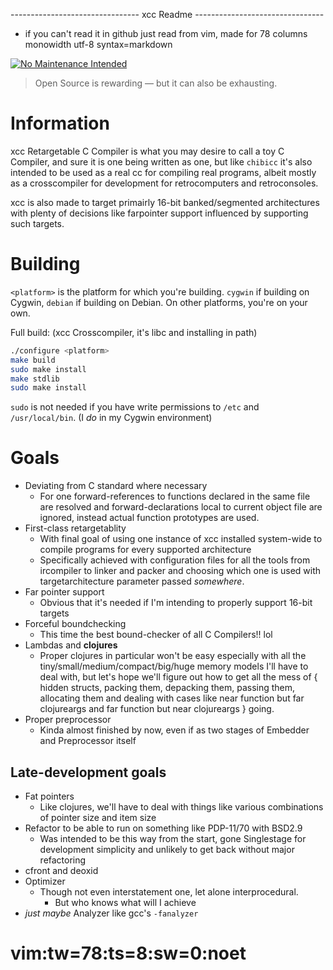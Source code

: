  -------------------------------- xcc Readme --------------------------------
- if you can't read it in github just read from vim, made for 78 columns 
  monowidth utf-8 syntax=markdown

[![No Maintenance Intended](http://unmaintained.tech/badge.svg)](http://unmaintained.tech/)
> Open Source is rewarding — but it can also be exhausting.

# Information

xcc Retargetable C Compiler is what you may desire to call a toy C Compiler,
and sure it is one being written as one, but like `chibicc` it's also intended
to be used as a real cc for compiling real programs, albeit mostly as a
crosscompiler for development for retrocomputers and retroconsoles.

xcc is also made to target primairly 16-bit banked/segmented architectures 
with plenty of decisions like farpointer support influenced by supporting such
targets.

# Building

`<platform>` is the platform for which you're building.
`cygwin` if building on Cygwin, `debian` if building on Debian.
On other platforms, you're on your own.

Full build: (xcc Crosscompiler, it's libc and installing in path)
```bash
./configure <platform>
make build
sudo make install
make stdlib
sudo make install
```
`sudo` is not needed if you have write permissions to `/etc` and
`/usr/local/bin`. (I *do* in my Cygwin environment)

# Goals
 * Deviating from C standard where necessary
   * For one forward-references to functions declared in the same file are 
     resolved and forward-declarations local to current object file are 
     ignored, instead actual function prototypes are used.
 * First-class retargetablity
   * With final goal of using one instance of xcc installed system-wide to 
     compile programs for every supported architecture
   * Specifically achieved with configuration files for all the tools from
     ircompiler to linker and packer and choosing which one is used with
     targetarchitecture parameter passed *somewhere*.
 * Far pointer support
   * Obvious that it's needed if I'm intending to properly support 16-bit
     targets
 * Forceful boundchecking
   * This time the best bound-checker of all C Compilers!! lol
 * Lambdas and **clojures**
   * Proper clojures in particular won't be easy especially with all the
     tiny/small/medium/compact/big/huge memory models I'll have to deal with,
     but let's hope we'll figure out how to get all the mess of { hidden 
     structs, packing them, depacking them, passing them, allocating them and
     dealing with cases like near function but far clojureargs and far
     function but near clojureargs } going.
 * Proper preprocessor
   * Kinda almost finished by now, even if as two stages of Embedder and
     Preprocessor itself

## Late-development goals
 * Fat pointers
   * Like clojures, we'll have to deal with things like various combinations 
     of pointer size and item size
 * Refactor to be able to run on something like PDP-11/70 with BSD2.9
   * Was intended to be this way from the start, gone Singlestage for
     development simplicity and unlikely to get back without major refactoring
 * cfront and deoxid
 * Optimizer
   * Though not even interstatement one, let alone interprocedural.
     * But who knows what will I achieve
 * *just maybe* Analyzer like gcc's `-fanalyzer`

# vim:tw=78:ts=8:sw=0:noet
